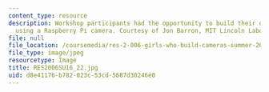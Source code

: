 ```yaml
---
content_type: resource
description: Workshop participants had the opportunity to build their own cameras
  using a Raspberry Pi camera. Courtesy of Jon Barron, MIT Lincoln Laboratory.
file: null
file_location: /coursemedia/res-2-006-girls-who-build-cameras-summer-2016/d8e41176b782023c53cd5687d30246e0_RES2006SU16_22.jpg
file_type: image/jpeg
resourcetype: Image
title: RES2006SU16_22.jpg
uid: d8e41176-b782-023c-53cd-5687d30246e0
---
```

